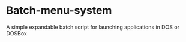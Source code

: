 Batch-menu-system
=================

A simple expandable batch script for launching applications in DOS or DOSBox
